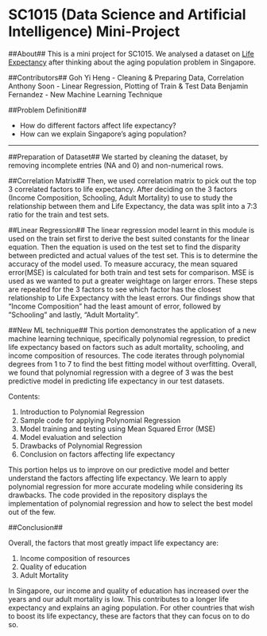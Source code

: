 # SC1015 (Data Science and Artificial Intelligence) Mini-Project

##About##
This is a mini project for SC1015. We analysed a dataset on [Life Expectancy](https://www.kaggle.com/datasets/kumarajarshi/life-expectancy-who) after thinking about the aging population problem in Singapore.

##Contributors##
Goh Yi Heng - Cleaning & Preparing Data, Correlation 
Anthony Soon - Linear Regression, Plotting of Train & Test Data
Benjamin Fernandez - New Machine Learning Technique

##Problem Definition##
* How do different factors affect life expectancy?
* How can we explain Singapore’s aging population?

------------------------------------------------------------------
##Preparation of Dataset##
We started by cleaning the dataset, by removing incomplete entries (NA and 0) and non-numerical rows. 

##Correlation Matrix##
Then, we used correlation matrix to pick out the top 3 correlated factors to life expectancy.
After deciding on the 3 factors (Income Composition, Schooling, Adult Mortality) to use to study the relationship between them and Life Expectancy, the data was split into a 7:3 ratio for the train and test sets. 

##Linear Regression##
The linear regression model learnt in this module is used on the train set first to derive the best suited constants for the linear equation. Then the equation is used on the test set to find the disparity between predicted and actual values of the test set. This is to determine the accuracy of the model used. 
To measure accuracy, the mean squared error(MSE) is calculated for both train and test sets for comparison. MSE is used as we wanted to put a greater weightage on larger errors.
These steps are repeated for the 3 factors to see which factor has the closest relationship to Life Expectancy with the least errors. Our findings show that “Income Composition” had the least amount of error, followed by ”Schooling” and lastly, “Adult Mortality”.

##New ML technique##
This portion demonstrates the application of a new machine learning technique, specifically polynomial regression, to predict life expectancy based on factors such as adult mortality, schooling, and income composition of resources. The code iterates through polynomial degrees from 1 to 7 to find the best fitting model without overfitting. Overall, we found that polynomial regression with a degree of 3 was the best predictive model in predicting life expectancy in our test datasets.

Contents:
1. Introduction to Polynomial Regression
2. Sample code for applying Polynomial Regression
3. Model training and testing using Mean Squared Error (MSE)
4. Model evaluation and selection
5. Drawbacks of Polynomial Regression
6. Conclusion on factors affecting life expectancy

This portion helps us to improve on our predictive model and better understand the factors affecting life expectancy. We learn to apply polynomial regression for more accurate modeling while considering its drawbacks. The code provided in the repository displays the implementation of polynomial regression and how to select the best model out of the few.

##Conclusion##

Overall, the factors that most greatly impact life expectancy are:

1. Income composition of resources
2. Quality of education
3. Adult Mortality

In Singapore, our income and quality of education has increased over the years and our adult mortality is low. 
This contributes to a longer life expectancy and explains an aging population.
For other countries that wish to boost its life expectancy, these are factors that they can focus on to do so.
